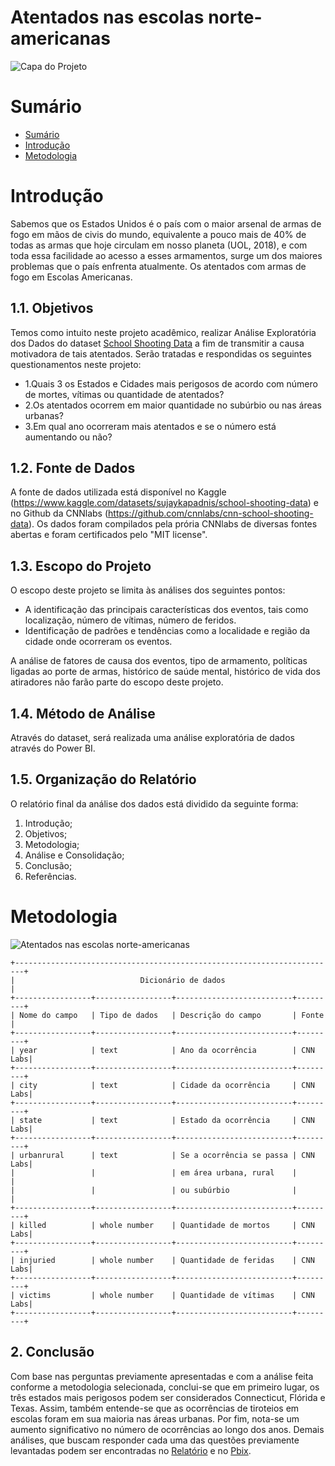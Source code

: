 # Atentados nas escolas norte-americanas
![Capa do Projeto](https://static01.nyt.com/images/2022/05/25/us/25texas-shooting-1/merlin_207508098_e5a8e48e-f224-44fa-89e9-1a77cd6d7c90-videoSixteenByNine3000.jpg)


# Sumário
* [Sumário](#sumário)
* [Introdução](#introdução)
* [Metodologia](#metodologia)


# Introdução
 Sabemos que os Estados Unidos é o país com o maior arsenal de armas de fogo em mãos de civis do mundo, equivalente a pouco mais de 40% de todas as armas que hoje circulam em nosso planeta (UOL, 2018), e com toda essa facilidade ao acesso a esses armamentos, surge um dos maiores problemas que o país enfrenta atualmente. Os atentados com armas de fogo em Escolas Americanas.

## 1.1. Objetivos
 Temos como intuito neste projeto acadêmico, realizar Análise Exploratória dos Dados do dataset [School Shooting Data](https://github.com/cnnlabs/cnn-school-shooting-data) a fim de transmitir a causa motivadora de tais atentados. Serão tratadas e respondidas os seguintes questionamentos neste projeto:

 * 1.Quais 3 os Estados e Cidades mais perigosos de acordo com número de mortes, vítimas ou quantidade de atentados?
 * 2.Os atentados ocorrem em maior quantidade no subúrbio ou nas áreas urbanas?
 * 3.Em qual ano ocorreram mais atentados e se o número está aumentando ou não?

 ## 1.2. Fonte de Dados
 A fonte de dados utilizada está disponível no Kaggle (https://www.kaggle.com/datasets/sujaykapadnis/school-shooting-data) e no Github da CNNlabs (https://github.com/cnnlabs/cnn-school-shooting-data). Os dados foram compilados pela prória CNNlabs de diversas fontes abertas e foram certificados pelo "MIT license".

## 1.3. Escopo do Projeto
 O escopo deste projeto se limita às análises dos seguintes pontos:
* A identificação das principais características dos eventos, tais como localização, número de vítimas, número de feridos.
* Identificação de padrões e tendências como a localidade e região da cidade onde ocorreram os eventos.

A análise de fatores de causa dos eventos, tipo de armamento, políticas ligadas ao porte de armas, histórico de saúde mental, histórico de vida dos atiradores não farão parte do escopo deste projeto.

## 1.4. Método de Análise
 Através do dataset, será realizada uma análise exploratória de dados através do Power BI.

## 1.5. Organização do Relatório
 O relatório final da análise dos dados está dividido da seguinte forma:
1. Introdução;
2. Objetivos;
3. Metodologia;
4. Análise e Consolidação;
5. Conclusão;
6. Referências.

# Metodologia
![Atentados nas escolas norte-americanas](https://github.com/davidallanr/grupo4A3BigData/assets/135774372/38832cb7-ffa3-48fe-86f8-e3ea25cef841)
   
    +------------------------------------------------------------------------+
    |                            Dicionário de dados                         |
    +-----------------+-----------------+--------------------------+---------+
    | Nome do campo   | Tipo de dados   | Descrição do campo       | Fonte   |
    +-----------------+-----------------+--------------------------+---------+
    | year            | text            | Ano da ocorrência        | CNN Labs|
    +-----------------+-----------------+--------------------------+---------+
    | city            | text            | Cidade da ocorrência     | CNN Labs|
    +-----------------+-----------------+--------------------------+---------+
    | state           | text            | Estado da ocorrência     | CNN Labs|
    +-----------------+-----------------+--------------------------+---------+
    | urbanrural      | text            | Se a ocorrência se passa | CNN Labs|
    |                 |                 | em área urbana, rural    |         |
    |                 |                 | ou subúrbio              |         |
    +-----------------+-----------------+--------------------------+---------+
    | killed          | whole number    | Quantidade de mortos     | CNN Labs|
    +-----------------+-----------------+--------------------------+---------+
    | injuried        | whole number    | Quantidade de feridas    | CNN Labs|
    +-----------------+-----------------+--------------------------+---------+
    | victims         | whole number    | Quantidade de vítimas    | CNN Labs|
    +-----------------+-----------------+--------------------------+---------+

## 2. Conclusão
 Com base nas perguntas previamente apresentadas e com a análise feita conforme a metodologia selecionada, conclui-se que em primeiro lugar, os três estados mais perigosos podem ser considerados Connecticut, Flórida e Texas. Assim, também entende-se que as ocorrências de tiroteios em escolas foram em sua maioria nas áreas urbanas. Por fim, nota-se um aumento significativo no número de ocorrências ao longo dos anos.
 Demais análises, que buscam responder cada uma das questões previamente levantadas podem ser encontradas no [Relatório](https://github.com/thuurtx/AtentadoEscolasEUA/blob/main/Relatorio_Final.pdf) e no [Pbix](https://github.com/thuurtx/AtentadoEscolasAmericanas/blob/main/AtentadosEscolasAmericanas.pbix).
 
